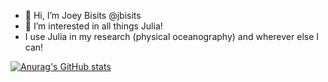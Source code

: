 - 👋 Hi, I’m Joey Bisits @jbisits
- 👀 I’m interested in all things Julia!
- I use Julia in my research (physical oceanography) and wherever else I can!

[![Anurag's GitHub stats](https://github-readme-stats.vercel.app/api?username=jbisits)](https://github.com/anuraghazra/github-readme-stats)


<!---
jbisits/jbisits is a ✨ special ✨ repository because its `README.md` (this file) appears on your GitHub profile.
You can click the Preview link to take a look at your changes.
--->
